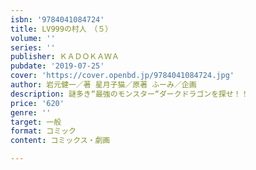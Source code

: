 ```yaml
---
isbn: '9784041084724'
title: LV999の村人　（５）
volume: ''
series: ''
publisher: ＫＡＤＯＫＡＷＡ
pubdate: '2019-07-25'
cover: 'https://cover.openbd.jp/9784041084724.jpg'
author: 岩元健一／著 星月子猫／原著 ふーみ／企画
description: 謎多き“最強のモンスター“ダークドラゴンを探せ！！
price: '620'
genre: ''
target: 一般
format: コミック
content: コミックス・劇画

---
```

